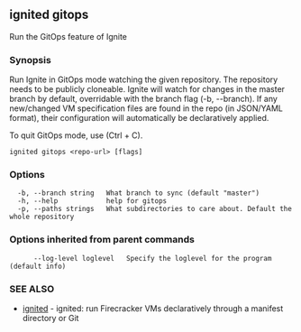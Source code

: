 ## ignited gitops

Run the GitOps feature of Ignite

### Synopsis


Run Ignite in GitOps mode watching the given repository. The repository needs
to be publicly cloneable. Ignite will watch for changes in the master branch
by default, overridable with the branch flag (-b, --branch). If any new/changed
VM specification files are found in the repo (in JSON/YAML format), their
configuration will automatically be declaratively applied.

To quit GitOps mode, use (Ctrl + C).


```
ignited gitops <repo-url> [flags]
```

### Options

```
  -b, --branch string   What branch to sync (default "master")
  -h, --help            help for gitops
  -p, --paths strings   What subdirectories to care about. Default the whole repository
```

### Options inherited from parent commands

```
      --log-level loglevel   Specify the loglevel for the program (default info)
```

### SEE ALSO

* [ignited](ignited.md)	 - ignited: run Firecracker VMs declaratively through a manifest directory or Git

